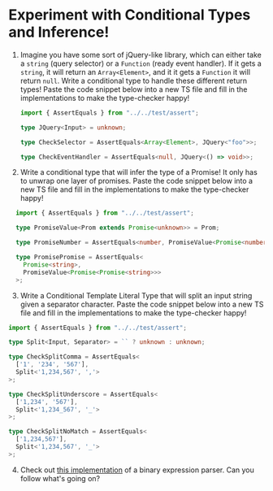 # Experiment with Conditional Types and Inference!

1. Imagine you have some sort of jQuery-like library, which can either take a `string` (query selector) or a `Function` (ready event handler). If it gets a `string`, it will return an `Array<Element>`, and it it gets a `Function` it will return `null`. Write a conditional type to handle these different return types! Paste the code snippet below into a new TS file and fill in the implementations to make the type-checker happy!

   ```typescript
   import { AssertEquals } from "../../test/assert";

   type JQuery<Input> = unknown;

   type CheckSelector = AssertEquals<Array<Element>, JQuery<"foo">>;

   type CheckEventHandler = AssertEquals<null, JQuery<() => void>>;
   ```

2. Write a conditional type that will infer the type of a Promise! It only has to unwrap one layer of promises. Paste the code snippet below into a new TS file and fill in the implementations to make the type-checker happy!

```typescript
  import { AssertEquals } from "../../test/assert";

  type PromiseValue<Prom extends Promise<unknown>> = Prom;

  type PromiseNumber = AssertEquals<number, PromiseValue<Promise<number>>>;

  type PromisePromise = AssertEquals<
    Promise<string>,
    PromiseValue<Promise<Promise<string>>>
  >;
```

3. Write a Conditional Template Literal Type that will split an input string given a separator character. Paste the code snippet below into a new TS file and fill in the implementations to make the type-checker happy!

```typescript
import { AssertEquals } from "../../test/assert";

type Split<Input, Separator> = `` ? unknown : unknown;

type CheckSplitComma = AssertEquals<
  ['1', '234', '567'],
  Split<'1,234,567', ','>
>;

type CheckSplitUnderscore = AssertEquals<
  ['1,234', '567'],
  Split<'1,234_567', '_'>
>;

type CheckSplitNoMatch = AssertEquals<
  ['1,234,567'],
  Split<'1,234,567', '_'>
>;
```

4. Check out [this implementation](https://www.typescriptlang.org/play?#code/PQKhFgCgAIWhlAwgJQPIBl3QCqpwCQFFoAhVbXAWQEIpZo64BeF1t9jzr7lxhmONgAWASwDO0AO4iANjOgAjAKbQArgDsAtgEMR6gC6712hTKUAaaGID20fUKUAnFdudXrmlY9VmJASWh1JSUAEztbADNrOWtJADo+PgBVfVkAfTh9AE8AByUJVxV1a30rPIBjEQiRcvDoAEF4bDFLBVVSwugAcyUgxxqceDVUmRFU-ISBaAA5DLtc-OhO4pCVCO1y-Wt+icSpwgA3JyzoAAVXMSU4JQAPCv0JMcf1HPbAkrry6wMjJfUTszaEJ6LpSUT6fI5Da7KZ8c6OS6ZBYSJRjByOaDOfSqRzqJZnC5KQiORzbAA8lHyYm0PQAfNBtvjsTkzNAANrTayrSzTW76eDWHHlJQAXUmsGAUCg2TyBIRTmJpMcJG0l2gTGgAG9oE4lQAuOzeFQAXwA3NKFnLLo5FeTKWJqT0dTcIeoQhIxPp+uoupYBUKVHzeu6rF6QerQ96uvSNfbHSoAGTQFLpABiMm0+mwCzJ8OttuVqsTWvcAYN-scwugxtp5sgMpUBbSSXUzg2QhMrI1eYVJPJACJ6g6nKlvgaW23yh3TCoG-3axbZU2W7d7qEAOK9Jw1eBhn0Rns2vuOMn9ld3JSbULdLf9WqeqPzPLzusN6BNwgXq8hMkAdQ7pRBm6Hp7r60D-k4gYusGIFRn6gqVlBrohg+IIxlavZKmSAAGn5rmEADkAAkmr-pmxoEUsEQQhixGkeiSgUdh8EBgukCLioKYyGk6aZtmeRktg6HYM6yESNYCgAFaXqUAD8JZsgA0tAejQAA1koWTWBEOAiuOIw8RmWY5tgSkivSxrQAa2BSvWlqNNgnKrIJlpAShoGWKcpI5GI6FcYZfE5tqDbWZallJl51g+Wxb6zNMqieHe6BjE42gyGSABqaWqEhMGRmhEYOU5SinvFiU1MlNFpf2ljagc2VKAaWUyDl1YxZaswkHorhZHhzgOiI3xkqgOSiXlqE+pY6BKNRljICIXRCPo6FFVyJX9l1xiOL1dz9WIg3qDVJZRalboGiNlhmNRBrTbNmILUtBrzYtpQ1nWHHvpm-4pWIULCmIZIVlWbmwQVTB0Pl+4gwgCFVvJh4Fqe574TefQDBNoJzvSeoQ0DuXAdA2HQCRegRE4Mx8saRPyYQX3gpC0IA7yLrY7jsNKO9dmyog3ypOoOVksg+Q+PoPJ8mNBMY+hbJC2IIuWLT+jfRCv2M2SzPLSKnNvj2ZXKI4aR6DRxjpfCqRpRL7lwTDAaW6DPoxhDGN2zbiHQDTx7NkEX4QiEm5o+Uu6PjjMCu8D0EE9hAAMJPqGTGIa1T7sYXrTiGwYTgmzhJFmyIaXGlHzEUyzVls7b0PYQAjLH8fF-oSfw4SqcG0bmdpdnmq5-nldFxrrOh3jLvYQATDX5OJ9TKcJfr6fG+32E5645syMaw+93y-fQGH+MhthADMY8J5Tk+69Paet7i8+L44y-Gnv68lyHW+DxXAAsh91w3U+aDPF9Zwvncl55xXq-B+y1S4D3ZkPAArB-CeydT4-3PhnS+6UAFdxXtAsBm9t5DwAGxwOPggpuZ8W4oP-tfW+eDsEQOflAiuAB2QhLov6IN-uQq+gCb7AONAwmhT9cEVwABzMPrifEhSCyFzzQZQnhQj+FlzdhXAAnKI1hEj2HSI7hg40yiFGhzZBgliiEta2R1hopwgN6ERytmDJ2oEXaDw9kqL2q4ZIblvDuBxAi2HIK0f2I6eN6TQzZAE4xwoRTEPlEeLC-Y-DqHqqMMI-NJGBPZjg3xUi27pTCdvYJNiJBsgAaTcepCqaWGKXHcex9InyQ5GkMq25yiVVSulZutIFZ0x+n9fI6sN6RIEcuVsSh2ydg5mYy0PYvIiB0NtPqVIDppChM4AwDh9oAC9QhWPLgUyG0Z1T2MfNDJx75PbI3cX7TxgdvEQymf0WZO0ch7UWcs3o9h8giE2SENIXwDB6AFj2eoIRgSpCOPMgaQ0glsQ+ncmZPVwX7W+EswoqyPlfJ+bzf5JVZYixdmyCS0lNiWAxpEgAPhhGJ2wVSXEdqHHFMhAK7PxVJGSxLQK1IhlvZ20N6X6DZJXWppyXHnO-P7JpQdwwCK3ry-lkSK4AEo1GTxlsLBlbIo4ik6Uremqt-p9JZgMzlQrthpDwhc088qjr9nhG8tZnzQgIoOkdGVAqcG8u1pMwk0yHmOshdYsSezaVcocccqBziTUit9mKu8Er9wCJfrs7CAAKJVUTLjevhbtBZSLXmoo2VsxWysGZ6r7hkixJ4gkTNlD2SgIsRAshqJmEQYKs0QvUNspRuypYHNDty3ZJyhluNFVc2NoIfFevuZmp52b21BLxSUjEt1RaExAB-DBE8OWhy3jWutDbyhNpbdOttZJC06p6QDddG98kBrZAu6Az0loVKVZurer72SdW6nM1tiL239hAEdJdc0HrLS1UW3VvS+6Gq3cag2Zrvynl9YdSwf6jqXsfrcidcKv1Hp-R24U168q3qqYumay7sLADXUAtKG73ZGp3Qy+tox92gqJN+g6J6ukq3PbmKjMhS3zuI-e4DT7NR3po7JI1W96mbSnc8oa-ZgAAdI0Bl6HTPrau6WrSDtDX0fh9ls-siGrWKc8rxvuOnYU+rY361iAna6AcJgAUko9w6jNTaPQfo6kPdB7WM4fY6ezTeq0PLQIwTIjtcH1kefR5t9UmP1bUeXJ39jmlN3Si2pwLXGtP9J01vPT+EEPWaQ9AfsqXTOub4xvCzmGrP+Zs4haFXMVCAuBWMZtfnkt4Z3vbfZ4Ne0hv7WGmDrj9OXIDqOmr8pa0MZ8yxxD3Wwshgi+TBz2EADULnl7ibo4SIFIKOsLay8W3pIXaRLcKXeqLImxPuYk9B+LaQZPYa6-2dbaXl0ZdA2enLBq8sjbg77Ir9WStvdQ2Z6r47pu7qY75hbc6Ql3rWwAWi28Anbnm9ttfm8VjjGnsvBYhyzC77IrvCcJjF+7cX31Pc-Ulmdp5kcfZU0tTLnGTtM1y1KgHY3gfJatUzir23IcYeh7N2HOOQeLc5jCwkXtJCOG0DkXlgtVWMpvQS1leyyUUoLNSpQQb71q7xZrol2vYuvr7QGl1grB1jejV44ORrjvgYBjbknATk4yo1f9hGx4kbexRlsDSJX3c6fdVWlrhJusu27f14NRyhu23DQbSNHiJs3NDj2eXivldq54-Kfb7XD1dZd9xqFTW3wOQPNH-sldoDregJXF8H0ouFSaKE-oL1+ymMgEAA) of a binary expression parser. Can you follow what's going on?
